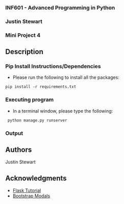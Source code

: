 ### INF601 - Advanced Programming in Python
### Justin Stewart
### Mini Project 4

## Description

### Pip Install Instructions/Dependencies

* Please run the following to install all the packages:
```
pip install -r requirements.txt
```


### Executing program

* In a terminal window, please type the following:
```
 python manage.py runserver
```

### Output


## Authors
Justin Stewart

## Acknowledgments

* [Flask Tutorial](https://flask.palletsprojects.com/en/stable/tutorial/)
* [Bootstrap Modals](https://getbootstrap.com/docs/4.0/components/modal/)



